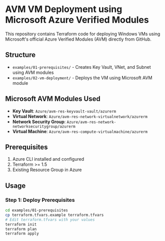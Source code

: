 # AVM VM Deployment using Microsoft Azure Verified Modules

This repository contains Terraform code for deploying Windows VMs using Microsoft's official Azure Verified Modules (AVM) directly from GitHub.

## Structure

- `examples/01-prerequisites/` - Creates Key Vault, VNet, and Subnet using AVM modules
- `examples/02-vm-deployment/` - Deploys the VM using Microsoft AVM module

## Microsoft AVM Modules Used

- **Key Vault**: `Azure/avm-res-keyvault-vault/azurerm`
- **Virtual Network**: `Azure/avm-res-network-virtualnetwork/azurerm`
- **Network Security Group**: `Azure/avm-res-network-networksecuritygroup/azurerm`
- **Virtual Machine**: `Azure/avm-res-compute-virtualmachine/azurerm`

## Prerequisites

1. Azure CLI installed and configured
2. Terraform >= 1.5
3. Existing Resource Group in Azure

## Usage

### Step 1: Deploy Prerequisites

```bash
cd examples/01-prerequisites
cp terraform.tfvars.example terraform.tfvars
# Edit terraform.tfvars with your values
terraform init
terraform plan
terraform apply
